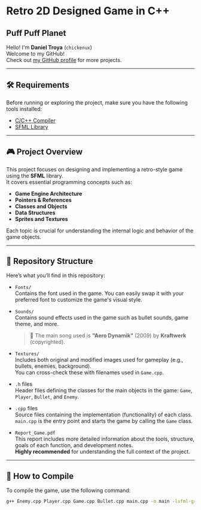 # Retro 2D Designed Game in C++  
## Puff Puff Planet  

Hello! I'm **Daniel Troya** (`chickenux`)  
Welcome to my GitHub!  
Check out [my GitHub profile](https://github.com/dtpollo) for more projects.

---

## 🛠️ Requirements

Before running or exploring the project, make sure you have the following tools installed:

- [C/C++ Compiler](https://gcc.gnu.org/)  
- [SFML Library](https://www.sfml-dev.org/)

---

## 🎮 Project Overview

This project focuses on designing and implementing a retro-style game using the **SFML** library.  
It covers essential programming concepts such as:

- **Game Engine Architecture**  
- **Pointers & References**  
- **Classes and Objects**  
- **Data Structures**  
- **Sprites and Textures**

Each topic is crucial for understanding the internal logic and behavior of the game objects.

---

## 📁 Repository Structure

Here’s what you’ll find in this repository:

- `Fonts/`  
  Contains the font used in the game. You can easily swap it with your preferred font to customize the game's visual style.

- `Sounds/`  
  Contains sound effects used in the game such as bullet sounds, game theme, and more.  
  > 🎵 The main song used is **"Aero Dynamik"** (2009) by **Kraftwerk** (copyrighted).

- `Textures/`  
  Includes both original and modified images used for gameplay (e.g., bullets, enemies, background).  
  You can cross-check these with filenames used in `Game.cpp`.

- `.h` files  
  Header files defining the classes for the main objects in the game: `Game`, `Player`, `Bullet`, and `Enemy`.

- `.cpp` files  
  Source files containing the implementation (functionality) of each class.  
  `main.cpp` is the entry point and starts the game by calling the `Game` class.

- `Report_Game.pdf`  
  This report includes more detailed information about the tools, structure, goals of each function, and development notes.  
  **Highly recommended** for understanding the full context of the project.

---

## 🧪 How to Compile

To compile the game, use the following command:

```bash
g++ Enemy.cpp Player.cpp Game.cpp Bullet.cpp main.cpp -o main -lsfml-graphics -lsfml-window -lsfml-system -lsfml-audio


